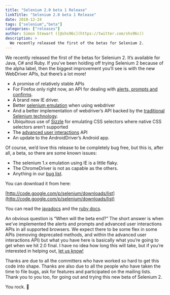 ```yaml
---
title: "Selenium 2.0 beta 1 Release"
linkTitle: "Selenium 2.0 beta 1 Release"
date: 2010-12-24
tags: ["selenium","beta"]
categories: ["releases"]
author: Simon Stewart ([@shs96c](https://twitter.com/shs96c))
description: >
  We recently released the first of the betas for Selenium 2.
---
```


We recently released the first of the betas for Selenium 2. It’s available for Java, C# and Ruby. If you’ve been holding off trying Selenium 2 because of the alpha label, then the biggest improvement you’ll see is with the new WebDriver APIs, but there’s a lot more!

*   A promise of relatively stable APIs
*   For Firefox only right now, an API for dealing with [alerts, prompts and confirms](http://selenium.googlecode.com/svn/trunk/docs/api/java/org/openqa/selenium/WebDriver.TargetLocator.html#alert()).
*   A brand new IE driver.
*   Better [selenium emulation](http://selenium.googlecode.com/svn/trunk/docs/api/java/org/openqa/selenium/WebDriverBackedSelenium.html) when using webdriver
*   And a better implementation of webdriver’s API backed by the [traditional Selenium technology](http://selenium.googlecode.com/svn/trunk/docs/api/java/org/openqa/selenium/SeleneseCommandExecutor.html).
*   Ubiquitous use of [Sizzle](http://sizzlejs.com/) for emulating CSS selectors where native CSS selectors aren’t supported
*   The [advanced user interactions](http://selenium.googlecode.com/svn/trunk/docs/api/java/org/openqa/selenium/interactions/package-frame.html) API
*   An update to the AndroidDriver’s Android app.

Of course, we’d love this release to be completely bug free, but this is, after all, a beta, so there are some known issues:

*   The selenium 1.x emulation using IE is a little flaky.
*   The ChromeDriver is not as capable as the others.
*   Anything in our [bug list](http://code.google.com/p/selenium/issues/list).

You can download it from here:

[http://code.google.com/p/selenium/downloads/list](http://code.google.com/p/selenium/downloads/list)

You can read the [javadocs](http://selenium.googlecode.com/svn/trunk/docs/api/java/index.html) and the [ruby docs](http://selenium.googlecode.com/svn/trunk/docs/api/rb/index.html).

An obvious question is “When will the beta end?” The short answer is when we’ve implemented the alerts and prompts and advanced user interactions APIs in all supported browsers. We expect there to be some flex in some APIs (removing deprecated methods, and within the advanced user interactions API) but what you have here is basically what you’re going to get when we hit 2.0 final. I have no idea how long this will take, but if you’re interested in helping out, [let us know!](http://groups.google.com/group/selenium-developers)

Thanks are due to all the committers who have worked so hard to get this code into shape. Thanks are also due to all the people who have taken the time to file bugs, ask for features and participated on the mailing lists. Thank you to you too, for going out and trying this new beta of Selenium 2.

You rock. 🙂